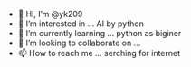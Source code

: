 - 👋 Hi, I’m @yk209
- 👀 I’m interested in ... AI by python
- 🌱 I’m currently learning ... python as biginer
- 💞️ I’m looking to collaborate on ... 
- 📫 How to reach me ... serching for internet

<!---
yk209/yk209 is a ✨ special ✨ repository because its `README.md` (this file) appears on your GitHub profile.
You can click the Preview link to take a look at your changes.
--->
